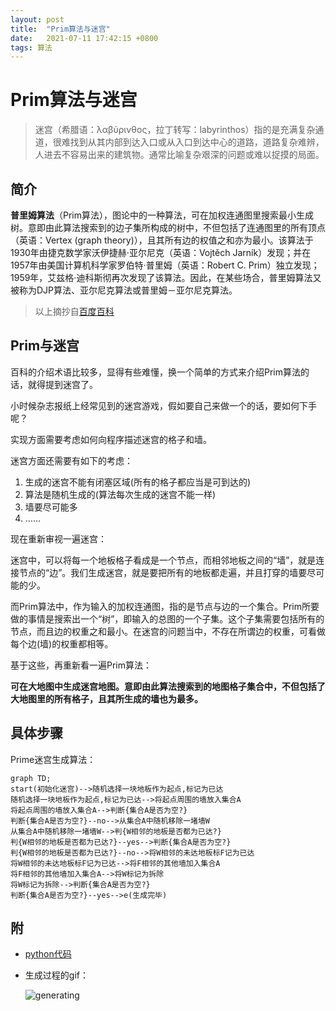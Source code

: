 ```yaml
---
layout: post
title:  "Prim算法与迷宫"
date:   2021-07-11 17:42:15 +0800
tags: 算法
---
```


# Prim算法与迷宫

> 迷宫（希腊语：λαβύρινθος，拉丁转写：labyrinthos）指的是充满复杂通道，很难找到从其内部到达入口或从入口到达中心的道路，道路复杂难辨，人进去不容易出来的建筑物。通常比喻复杂艰深的问题或难以捉摸的局面。

## 简介

**普里姆算法**（Prim算法），图论中的一种算法，可在加权连通图里搜索最小生成树。意即由此算法搜索到的边子集所构成的树中，不但包括了连通图里的所有顶点（英语：Vertex (graph theory)），且其所有边的权值之和亦为最小。该算法于1930年由捷克数学家沃伊捷赫·亚尔尼克（英语：Vojtěch Jarník）发现；并在1957年由美国计算机科学家罗伯特·普里姆（英语：Robert C. Prim）独立发现；1959年，艾兹格·迪科斯彻再次发现了该算法。因此，在某些场合，普里姆算法又被称为DJP算法、亚尔尼克算法或普里姆－亚尔尼克算法。

> 以上摘抄自[百度百科](https://baike.baidu.com/item/Prim/10242166)



## Prim与迷宫

百科的介绍术语比较多，显得有些难懂，换一个简单的方式来介绍Prim算法的话，就得提到迷宫了。

小时候杂志报纸上经常见到的迷宫游戏，假如要自己来做一个的话，要如何下手呢？

实现方面需要考虑如何向程序描述迷宫的格子和墙。

迷宫方面还需要有如下的考虑：

1. 生成的迷宫不能有闭塞区域(所有的格子都应当是可到达的)
2. 算法是随机生成的(算法每次生成的迷宫不能一样)
3. 墙要尽可能多
4. ……

现在重新审视一遍迷宫：

迷宫中，可以将每一个地板格子看成是一个节点，而相邻地板之间的“墙”，就是连接节点的“边”。我们生成迷宫，就是要把所有的地板都走遍，并且打穿的墙要尽可能的少。

而Prim算法中，作为输入的加权连通图，指的是节点与边的一个集合。Prim所要做的事情是搜索出一个“树”，即输入的总图的一个子集。这个子集需要包括所有的节点，而且边的权重之和最小。在迷宫的问题当中，不存在所谓边的权重，可看做每个边(墙)的权重都相等。

基于这些，再重新看一遍Prim算法：

**可在大地图中生成迷宫地图。意即由此算法搜索到的地图格子集合中，不但包括了大地图里的所有格子，且其所生成的墙也为最多。**



## 具体步骤

Prime迷宫生成算法：

```mermaid
graph TD;
start(初始化迷宫)-->随机选择一块地板作为起点,标记为已达
随机选择一块地板作为起点,标记为已达-->将起点周围的墙放入集合A
将起点周围的墙放入集合A-->判断{集合A是否为空?}
判断{集合A是否为空?}--no-->从集合A中随机移除一堵墙W
从集合A中随机移除一堵墙W-->判{W相邻的地板是否都为已达?}
判{W相邻的地板是否都为已达?}--yes-->判断{集合A是否为空?}
判{W相邻的地板是否都为已达?}--no-->将W相邻的未达地板标F记为已达
将W相邻的未达地板标F记为已达-->将F相邻的其他墙加入集合A
将F相邻的其他墙加入集合A-->将W标记为拆除
将W标记为拆除-->判断{集合A是否为空?}
判断{集合A是否为空?}--yes-->e(生成完毕)
```





## 附

- [python代码](https://nbviewer.jupyter.org/url/curatorjin.github.io/blog/assets/ipynb/Prime2Gif.ipynb)

- 生成过程的gif：

   ![generating](/blog/assets/images/generating.gif)

